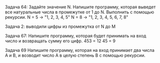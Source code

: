 Задача 64: Задайте значение N. Напишите программу,
которая выведет все натуральные числа в промежутке от 1 до N.
Выполнить с помощью рекурсии.
N = 5 -> "1, 2, 3, 4, 5"
N = 8 -> "1, 2, 3, 4, 5, 6, 7, 8"

Задача 2: выводили цифры из промежутка от N до M

Задача 67: Напишите программу, которая будет принимать на вход число и возвращать сумму его цифр.
453 = 12
45 = 9

Задача 69 Напишите программу, которая на вход принимает два числа А и В,
и возводит число А в целую степень В с помощью рекурсии.

